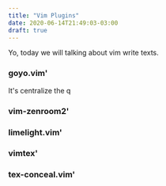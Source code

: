 ```yaml
---
title: "Vim Plugins"
date: 2020-06-14T21:49:03-03:00
draft: true
---
```


Yo, today we will talking about vim write texts.

### goyo.vim'
It's centralize the q

### vim-zenroom2'

### limelight.vim'

### vimtex'

### tex-conceal.vim'
